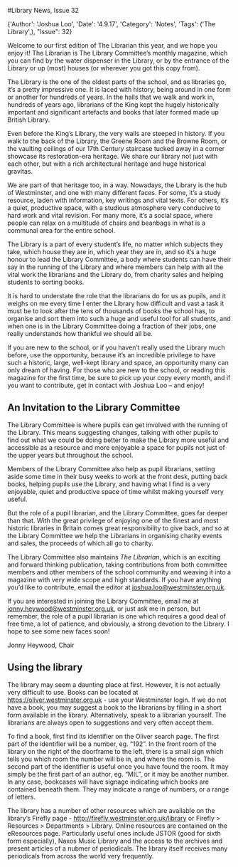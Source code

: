 #Library News, Issue 32

{'Author': 'Joshua Loo', 'Date': '4.9.17', 'Category': 'Notes', 'Tags': ('The Library',), "Issue": 32}

Welcome to our first edition of The Librarian this year, and we hope you
enjoy it! The Librarian is The Library Committee’s monthly magazine,
which you can find by the water dispenser in the Library, or by the
entrance of the Library or up (most) houses (or wherever you got this
copy from).

The Library is the one of the oldest parts of the school, and as
libraries go, it’s a pretty impressive one. It is laced with history,
being around in one form or another for hundreds of years. In the halls
that we walk and work in, hundreds of years ago, librarians of the King
kept the hugely historically important and significant artefacts and
books that later formed made up British Library.

Even before the King’s Library, the very walls are steeped in history.
If you walk to the back of the Library, the Greene Room and the Browne
Room, or the vaulting ceilings of our 17th Century staircase tucked away
in a corner showcase its restoration-era heritage. We share our library
not just with each other, but with a rich architectural heritage and
huge historical gravitas.

We are part of that heritage too, in a way. Nowadays, the Library is the
hub of Westminster, and one with many different faces. For some, it’s a
study resource, laden with information, key writings and vital texts.
For others, it’s a quiet, productive space, with a studious atmosphere
very conducive to hard work and vital revision. For many more, it’s a
social space, where people can relax on a multitude of chairs and
beanbags in what is a communal area for the entire school.

The Library is a part of every student’s life, no matter which subjects
they take, which house they are in, which year they are in, and so it’s
a huge honour to lead the Library Committee, a body where students can
have their say in the running of the Library and where members can help
with all the vital work the librarians and the Library do, from charity
sales and helping students to sorting books.

It is hard to understate the role that the librarians do for us as
pupils, and it weighs on me every time I enter the Library how difficult
and vast a task it must be to look after the tens of thousands of books
the school has, to organise and sort them into such a huge and useful
tool for all students, and when one is in the Library Committee doing a
fraction of their jobs, one really understands how thankful we should
all be.

If you are new to the school, or if you haven’t really used the Library
much before, use the opportunity, because it’s an incredible privilege
to have such a historic, large, well-kept library and space, an
opportunity many can only dream of having. For those who are new to the
school, or reading this magazine for the first time, be sure to pick up
your copy every month, and if you want to contribute, get in contact
with Joshua Loo – and enjoy!

An Invitation to the Library Committee
--------------------------------------

The Library Committee is where pupils can get involved with the running
of the Library. This means suggesting changes, talking with other pupils
to find out what we could be doing better to make the Library more
useful and accessible as a resource and more enjoyable a space for
pupils not just of the upper years but throughout the school.

Members of the Library Committee also help as pupil librarians, setting
aside some time in their busy weeks to work at the front desk, putting
back books, helping pupils use the Library, and having what I find is a
very enjoyable, quiet and productive space of time whilst making
yourself very useful.

But the role of a pupil librarian, and the Library Committee, goes far
deeper than that. With the great privilege of enjoying one of the finest
and most historic libraries in Britain comes great responsibility to
give back, and so at the Library Committee we help the Librarians in
organising charity events and sales, the proceeds of which all go to
charity.

The Library Committee also maintains *The Librarian*, which is an
exciting and forward thinking publication, taking contributions from
both committee members and other members of the school community and
weaving it into a magazine with very wide scope and high standards. If
you have anything you’d like to contribute, email the editor at
joshua.loo@westminster.org.uk.

If you are interested in joining the Library Committee, email me at
jonny.heywood@westminster.org.uk, or just ask me in person, but
remember, the role of a pupil librarian is one which requires a good
deal of free time, a lot of patience, and obviously, a strong devotion
to the Library. I hope to see some new faces soon!

Jonny Heywood, Chair

Using the library
-----------------

The library may seem a daunting place at first. However, it is not
actually very difficult to use. Books can be located at
<https://oliver.westminster.org.uk> - use your Westminster login. If we
do not have a book, you may suggest a book to the librarians by filling
in a short form available in the library. Alternatively, speak to a
librarian yourself. The librarians are always open to suggestions and
very often accept them.

To find a book, first find its identifier on the Oliver search page. The
first part of the identifier will be a number, eg. “192”. In the front
room of the library on the right of the doorframe to the left, there is
a small sign which tells you which room the number will be in, and where
the room is. The second part of the identifier is useful once you have
found the room. It may simply be the first part of an author, eg. “MIL”,
or it may be another number. In any case, bookcases will have signage
indicating which books are contained beneath them. They may indicate a
range of numbers, or a range of letters.

The library has a number of other resources which are available on the
library’s Firefly page - <http://firefly.westminster.org.uk/library> or
Firefly &gt; Resources &gt; Departments &gt; Library. Online resources
are contained on the eResources page. Particularly useful ones include
JSTOR (good for sixth form especially), Naxos Music Library and the
access to the archives and present articles of a nubmer of periodicals.
The library itself receives many periodicals from across the world very
frequently.
